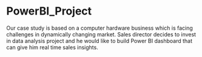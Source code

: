 # PowerBI_Project
Our case study is based on a computer hardware business which is facing challenges in dynamically changing market. Sales director decides to invest in data analysis project and he would like to build Power BI dashboard that can give him real time sales insights.
